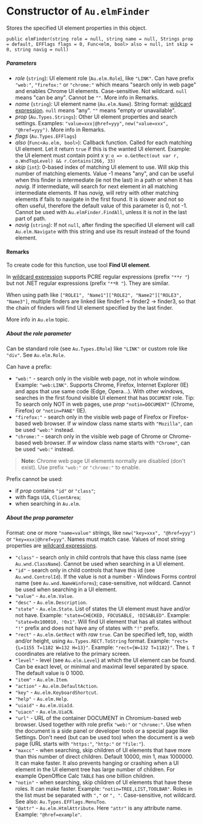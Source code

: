 # Constructor of `Au.elmFinder`

Stores the specified UI element properties in this object.

```
public elmFinder(string role = null, string name = null, Strings prop = default, EFFlags flags = 0, Func<elm, bool> also = null, int skip = 0, string navig = null)
```

##### Parameters

- *role*  (`string`):
    UI element role (`Au.elm.Role`), like `"LINK"`. Can have prefix `"web:"`, `"firefox:"` or `"chrome:"` which means "search only in web page" and enables Chrome UI elements. Case-sensitive. Not wildcard. `null` means "can be any". Cannot be `""`. More info in Remarks.
- *name*  (`string`):
    UI element name (`Au.elm.Name`). String format: [wildcard expression](../articles/Wildcard%20expression.html). `null` means "any". `""` means "empty or unavailable".
- *prop*  (`Au.Types.Strings`):
    Other UI element properties and search settings. Examples: `"value=xxx|@href=yyy"`, `new("value=xxx", "@href=yyy")`. More info in Remarks.
- *flags*  (`Au.Types.EFFlags`)
- *also*  (`Func<Au.elm, bool>`):
    Callback function. Called for each matching UI element. Let it return `true` if this is the wanted UI element. Example: the UI element must contain point x y: `o => o.GetRect(out var r, o.WndTopLevel) && r.Contains(266, 33)`
- *skip*  (`int`):
    0-based index of matching UI element to use. Will skip this number of matching elements. Value -1 means "any", and can be useful when this finder is intermediate (ie not the last) in a path or when it has *navig*. If intermediate, will search for next element in all matching intermediate elements. If has *navig*, will retry with other matching elements if fails to navigate in the first found. It is slower and not so often useful, therefore the default value of this parameter is 0, not -1. Cannot be used with `Au.elmFinder.FindAll`, unless it is not in the last part of path.
- *navig*  (`string`):
    If not `null`, after finding the specified UI element will call `Au.elm.Navigate` with this string and use its result instead of the found element.

#### Remarks

To create code for this function, use tool **Find UI element**.

In [wildcard expression](../articles/Wildcard%20expression.html) supports PCRE regular expressions (prefix `"**r "`) but not .NET regular expressions (prefix `"**R "`). They are similar.

When using path like `["ROLE1", "Name1"]["ROLE2", "Name2"]["ROLE3", "Name3"]`, multiple finders are linked like finder1 -> finder2 -> finder3, so that the chain of finders will find UI element specified by the last finder.

More info in `Au.elm` topic.

##### About the *role* parameter

Can be standard role (see `Au.Types.ERole`) like `"LINK"` or custom role like `"div"`. See `Au.elm.Role`.

Can have a prefix:

- `"web:"` - search only in the visible web page, not in whole window. Example: `"web:LINK"`.
 Supports Chrome, Firefox, Internet Explorer (IE) and apps that use same code (Edge, Opera...). With other windows, searches in the first found visible UI element that has `DOCUMENT` role.
 Tip: To search only NOT in web pages, use *prop* `"notin=DOCUMENT"` (Chrome, Firefox) or `"notin=PANE"` (IE).
- `"firefox:"` - search only in the visible web page of Firefox or Firefox-based web browser. If *w* window class name starts with `"Mozilla"`, can be used `"web:"` instead.
- `"chrome:"` - search only in the visible web page of Chrome or Chrome-based web browser. If *w* window class name starts with `"Chrome"`, can be used `"web:"` instead.

> **Note:**
> Chrome web page UI elements normally are disabled (don't exist). Use prefix `"web:"` or `"chrome:"` to enable.

Prefix cannot be used:

- if *prop* contains `"id"` or `"class"`;
- with flags `UIA`, `ClientArea`;
- when searching in `Au.elm`.

##### About the *prop* parameter

Format: one or more `"name=value"` strings, like `new("key=xxx", "@href=yyy")` or `"key=xxx|@href=yyy"`. Names must match case. Values of most string properties are [wildcard expressions](../articles/Wildcard%20expression.html).

- `"class"` - search only in child controls that have this class name (see `Au.wnd.ClassName`).
 Cannot be used when searching in a UI element.
- `"id"` - search only in child controls that have this id (see `Au.wnd.ControlId`). If the value is not a number - Windows Forms control name (see `Au.wnd.NameWinforms`); case-sensitive, not wildcard.
 Cannot be used when searching in a UI element.
- `"value"` - `Au.elm.Value`.
- `"desc"` - `Au.elm.Description`.
- `"state"` - `Au.elm.State`. List of states the UI element must have and/or not have.
 Example: `"state=CHECKED, FOCUSABLE, !DISABLED"`.
 Example: `"state=0x100010, !0x1"`.
 Will find UI element that has all states without `"!"` prefix and does not have any of states with `"!"` prefix.
- `"rect"` - `Au.elm.GetRect` with *raw* `true`. Can be specified left, top, width and/or height, using `Au.Types.RECT.ToString` format.
 Example: `"rect={L=1155 T=1182 W=132 H=13}"`. Example: `"rect={W=132 T=1182}"`. The `L T` coordinates are relative to the primary screen.
- `"level"` - level (see `Au.elm.Level`) at which the UI element can be found. Can be exact level, or minimal and maximal level separated by space.
 The default value is 0 1000.
- `"item"` - `Au.elm.Item`.
- `"action"` - `Au.elm.DefaultAction`.
- `"key"` - `Au.elm.KeyboardShortcut`.
- `"help"` - `Au.elm.Help`.
- `"uiaid"` - `Au.elm.UiaId`.
- `"uiacn"` - `Au.elm.UiaCN`.
- `"url"` - URL of the container DOCUMENT in Chromium-based web browser. Used together with role prefix `"web:"` or `"chrome:"`. Use when the document is a side panel or developer tools or a special page like Settings. Don't need (but can be used too) when the document is a web page (URL starts with `"https:"`, `"http:"` or `"file:"`).
- `"maxcc"` - when searching, skip children of UI elements that have more than this number of direct children. Default 10000, min 1, max 1000000.
 It can make faster. It also prevents hanging or crashing when a UI element in the UI element tree has large number of children. For example OpenOffice Calc `TABLE` has one billion children.
- `"notin"` - when searching, skip children of UI elements that have these roles. It can make faster.
 Example: `"notin=TREE,LIST,TOOLBAR"`.
 Roles in the list must be separated with `","` or `", "`. Case-sensitive, not wildcard. See also: `Au.Types.EFFlags.MenuToo`.
- `"@attr"` - `Au.elm.HtmlAttribute`. Here `"attr"` is any attribute name. Example: `"@href=example"`.